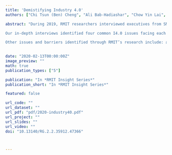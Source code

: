 ```yaml
---
title: 'Demistifying Industry 4.0'
authors: ["Chi Tsun (Ben) Cheng", "Ali Bab-Hadiashar", "Chow Yin Lai", "Jeffrey Chan", "Konrad Peszynski", "Melina Vidoni", "Mladenko Kajtaz", "Naomi Whiteside", "Shadi Houshyar", "Shahin Koddam", "Steve Dowey", "Xiaochen Sun"]

abstract: "During 2019, RMIT researchers interviewed executives from SMEs and larger companies across Australia about their views on digital operations and I4.0. This paper draws on those interviews, and experience gained from RMIT’s ongoing engagement with its partners in the advanced manufacturing sector, to examine the specific benefits, challenges and opportunities I4.0 presents for SMEs.

Our in-depth interviews identified four common I4.0 issues facing each company: 1) acquiring the most relevant data, 2) integrating systems for better-aggregated data, 3) visualising the data, and 4) extracting more value from the data.

Other issues and barriers identified through RMIT’s research include: a) lack of understanding of I4.0, b) low buy-in from top management, c) limited solutions tailored to the needs of SMEs, and d) data security concerns."
  

date: "2020-02-13T00:00:00Z"
image_preview: ""
math: true
publication_types: ["5"]

publication: "In *RMIT Insight Series*"
publication_short: "In *RMIT Insight Series*"

featured: false

url_code: ""
url_dataset: ""
url_pdf: "pdf/2020-industry40.pdf"
url_project: ""
url_slides: ""
url_video: ""
doi: "10.13140/RG.2.2.35912.47366"



---
```

